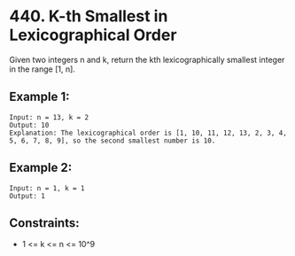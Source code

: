 # 440. K-th Smallest in Lexicographical Order

Given two integers n and k, return the kth lexicographically smallest integer in the range [1, n].

## Example 1:

```
Input: n = 13, k = 2
Output: 10
Explanation: The lexicographical order is [1, 10, 11, 12, 13, 2, 3, 4, 5, 6, 7, 8, 9], so the second smallest number is 10.
```

## Example 2:

```
Input: n = 1, k = 1
Output: 1
```

## Constraints:

- 1 <= k <= n <= 10^9
